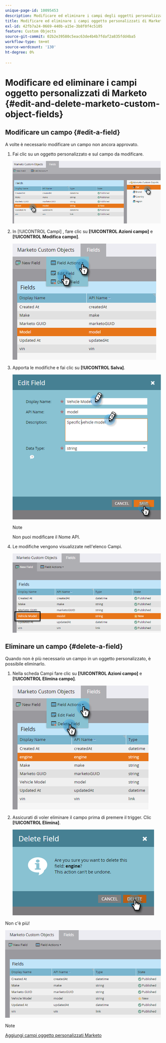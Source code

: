 ```yaml
---
unique-page-id: 10095453
description: Modificare ed eliminare i campi degli oggetti personalizzati di Marketo - Documentazione di Marketo - Documentazione del prodotto
title: Modificare ed eliminare i campi oggetto personalizzati di Marketo
exl-id: 42fb7a24-0669-440b-a15e-3b8f0f4c5105
feature: Custom Objects
source-git-commit: 02b2e39580c5eac63de4b4b7fdaf2a835fdd4ba5
workflow-type: tm+mt
source-wordcount: '130'
ht-degree: 0%

---
```


# Modificare ed eliminare i campi oggetto personalizzati di Marketo {#edit-and-delete-marketo-custom-object-fields}

## Modificare un campo {#edit-a-field}

A volte è necessario modificare un campo non ancora approvato.

1. Fai clic su un oggetto personalizzato e sul campo da modificare.

   ![](assets/edit-and-delete-marketo-custom-object-fields-1.png)

1. In [!UICONTROL Campi] , fare clic su **[!UICONTROL Azioni campo]** e **[!UICONTROL Modifica campo]**.

   ![](assets/edit-and-delete-marketo-custom-object-fields-2.png)

1. Apporta le modifiche e fai clic su **[!UICONTROL Salva]**.

   ![](assets/edit-and-delete-marketo-custom-object-fields-3.png)

   >[!NOTE]
   >
   >Non puoi modificare il Nome API.

1. Le modifiche vengono visualizzate nell&#39;elenco Campi.

   ![](assets/edit-and-delete-marketo-custom-object-fields-4.png)

## Eliminare un campo {#delete-a-field}

Quando non è più necessario un campo in un oggetto personalizzato, è possibile eliminarlo.

1. Nella scheda Campi fare clic su **[!UICONTROL Azioni campo]** e **[!UICONTROL Elimina campo]**.

   ![](assets/edit-and-delete-marketo-custom-object-fields-5.png)

1. Assicurati di voler eliminare il campo prima di premere il trigger. Clic **[!UICONTROL Elimina]**.

   ![](assets/edit-and-delete-marketo-custom-object-fields-6.png)

Non c&#39;è più!

![](assets/edit-and-delete-marketo-custom-object-fields-7.png)

>[!NOTE]
>
>[Aggiungi campi oggetto personalizzati Marketo](/help/marketo/product-docs/administration/marketo-custom-objects/add-marketo-custom-object-fields.md)

